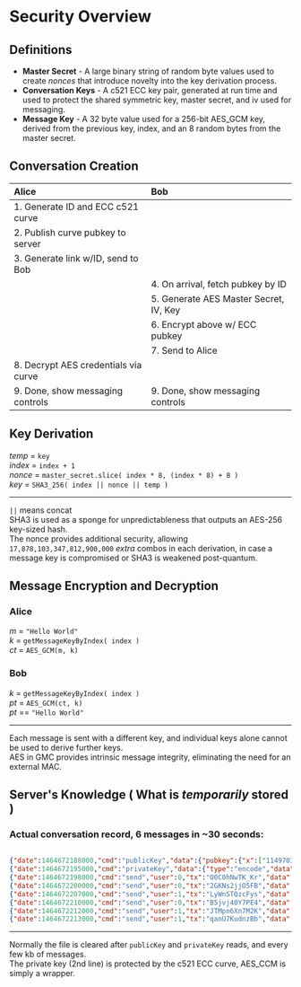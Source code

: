 # Security Overview


## Definitions

* **Master Secret** - A large binary string of random byte values used to create _nonces_ that introduce novelty into the key derivation process.
* **Conversation Keys** - A c521 ECC key pair, generated at run time and used to protect the shared symmetric key, master secret, and iv used for messaging.
* **Message Key** - A 32 byte value used for a 256-bit AES_GCM key, derived from the previous key, index, and an 8 random bytes from the master secret.

## Conversation Creation

|     Alice 	|    Bob 	|
|:-----------------------------------------------------	| :----	|
|  1. Generate ID and ECC c521 curve  | |
|   2. Publish curve pubkey to server  | |
|   3. Generate link w/ID, send to Bob 	|   	|
| |     4. On arrival, fetch pubkey by ID |
| |     5. Generate AES Master Secret, IV, Key |
| |     6. Encrypt above w/ ECC pubkey |
| |     7. Send to Alice |
| 8. Decrypt AES credentials via curve | |
| 9. Done, show messaging controls | 9. Done, show messaging controls |


## Key Derivation
*temp* = `key` <br>
*index* = `index + 1` <br>
*nonce* = `master_secret.slice( index * 8, (index * 8) + 8 )` <br>
*key* = `SHA3_256( index || nonce || temp )` <br>


------------------------

`||` means concat <br>
SHA3 is used as a sponge for unpredictableness that outputs an AES-256 key-sized hash.<br>
The nonce provides additional security, allowing `17,878,103,347,812,900,000` _extra_ combos in each derivation,
in case a message key is compromised or SHA3 is weakened post-quantum.



## Message Encryption and Decryption

### Alice
*m* = `"Hello World"` <br>
*k* = `getMessageKeyByIndex( index )` <br>
*ct* = `AES_GCM(m, k)` <br>

### Bob
*k* = `getMessageKeyByIndex( index )` <br>
*pt* = `AES_GCM(ct, k)` <br>
*pt* == `"Hello World"` <br>

------------------------
Each message is sent with a different key, and individual keys alone cannot be used to derive further keys. <br>
AES in GMC provides intrinsic message integrity, eliminating the need for an external MAC. <br>


## Server's Knowledge ( What is _temporarily_ stored )

### Actual conversation record, 6 messages in ~30 seconds:

```JSON

{"date":1464672188000,"cmd":"publicKey","data":{"pubkey":{"x":["11497032","1728816189","-217483954","1459139764","-1242019989","-1608117789","1941055291","678463615","1089424150","-827536991","-2011701415","1943702303","-2020757977","227624778","653213166","-2018654184","17590672228352"],"y":["1475778","-1225996989","-1106481688","2143189529","541971200","-1151739966","1061852917","17149072","1386998229","-752709907","1092715064","1818210816","-667330658","-379843032","107535460","-1282147301","17592231657472"]}}}
{"date":1464672195000,"cmd":"privateKey","data":{"type":"encode","data":"{\"iv\":\"KZ9ep9dUVsTJK57uct\/DEA==\",\"v\":1,\"iter\":1000,\"ks\":256,\"ts\":128,\"mode\":\"ccm\",\"adata\":\"\",\"cipher\":\"aes\",\"kemtag\":\"ACNTJjxUxzjWo1hM03bXDdo21X9wWV9PmjgOPEamdDxSmTO1aPN4fHPLKTsTkNE02mJzHRddwcB+iXo4eaBl+EilAT6T730Z7yyQiV\/PZ\/zs9MdJOFEIa738pCQtgBhmTxTaWTMfyGrpba\/v6kynu6Vm\/MP+CwFU1s5NeS8x\/Eb6Ql7R\",\"ct\":\"HA0NeS2SxPmNxPwkoLE25bAfHk4AkDZ4kC2PxAb7FY3FwmP03mzi0PsTQ4TfgtEmiWJ6gyX1TgbbGDoW\/1MAnneOU5ehnJv4iGwJ\/KlgSSCt70eQymrQWSJcF+GtQwzhVUhmlBj66VdXNGH5jLzg9fXzpnfdAbQlgEzZjGEz\/pLW1OrfLiCY90xo9cIAziLP\/ouyJaqW7Ys9RYeVurdVzN7ZZVHrvpB9hwy6ykh3JzmUeAcGMAyboc9kdXyt+ZdseWDdi8dfbLNCQNHKiCN0\/zwanAKj6atLRzLsuqxjtnql4EH9crhvV1zzJ8KoopRt3f6HQC7lPVeW4cTkizZLmsrTBusjnlCbAH7RG8DCHcBkJS7QIJYKY5+Zo\/HB8gCVcUxRJXdlHLpbXMoDUyLL+0QjOEl0JIwafxMYHRD0i0ETCzc\/M5+IFK0bk8hKq2mVXlNA3yD\/onIz33huqD65Fletd5V5DeZQ0HNf4j\/vM7I85r4iz6XNOfJQlM6SxaZXibqVeIMLbGX7bC\/fz7LQmEEcNdTlV4e+bCJq\/vX21w6J4kYCFe6v8zp8u0Ie4nc+5r+OCcQwRIdgjtQzmjE0BaYNIJXgDz0E+SSnxydFnlthysbr9QRL7NHsVlfTA+h0J9Cl2p4tfFvBEoWQ9GtLcSj6Oyi61tReE+OQDBOHbjukFdK6IWEKB7JH5DDqeMgV1iVrb5TACoCjiB8rlgXNgfdaMIkIBOEPKBTAZnqyOIa37W08pL3UuTvZP7UjZKgEfa+b7RQbdTMLbgMRrs+Fi+WcESulJ0dvGWhECTituh7DrYt4kD8z+IHZjCNVYFMWS2o6WBzW6hxj\/jw\/dNAyaAesGhDmNvoPVsAauoeltxBMKcExeT6lZ2G3wyurjCNyh\/QBrbxLELUK4FyxhpfcdLdfrqvHUgS4dHYPTutA8NDdRkCUj5wv0tn0JdgoU26O1+vHCH9PalNj\/TrlPGOzoPquDCO2oS3xUu6cHJsNY4RCLg19mjfaDvpbPVqe29UietowCeGjBfm1PImnwJsKjJ2GxLbbupTDkzyWWkGYDHPxTc4pmqUyRxeAyAaEptgez3u5Wa7S0\/DFHH7xqWCqUgZz2wEa9CfshDod6VkxNPnnDyoJFDmp8T\/HmDB\/19ENfKelyNN0fIq4hPpYMbENCLKVB4YDZQMaGnp0xNEM4sX6cimoThPsihehEd3rbAIJbiiRghSnTr6BvwdbIbCRMZ3Elxwn6L4S7AmVcAb8bc4s9h5sIDsP+MPhO45LWzHP4nhHUcuSQs97eHWwjN+hPHjwP0JZv2FocvftofnZM5IgnbBUV1vzCgkFvPnb8qDpx1TyAiKkXFZsr+GvAx3U1WZtJDOqUc0KdHrcD+p7QDre4YelX\/AhuVY0wCtYsoRcAr8uejemgm+EoBo9rxycYBnpOV95dlUfSmPYhGGmH3Uqw7Bvmps\/aT71i2z4cpl92PA0R+lipzkzN1Sy3W+weep4rDoV7qD8Bdvq5yF9ofXMtHf+\/l02zx7SPsoG0yoZZeW5x5HKOLQ4Bpye6GEuI\/ADWkL2KD7JSIs8aKBsP9S7pdam1UeH0\/Oh\/ltgG+cNHV3uaQp0yRSjkFy0KRye07CszpLhaw1O5eTROaD\/FoFluJW62jRghGjvrknx8dONHdkC1xNAscW2BCOpqto\/wYDeEiP4kYn18poRdivOYH+8Y9GEQ3XIrpJvzy7fhhc5ZT1xvFSpnTHlbgm6FHaIXxNYLHXrsqEJe1bZk4zTPmsyKh\/VtNMlkqhCaTnMYBseTwMH9GR8QHxZHnaqT4q+Y3b2IkpUdcdvwihXSAk4YOjJugLO4LfqcgphyZnYu+7IbdwNy97cqxx5h0esVDocRZBh8zPWemIc7ehrscaCuG7gzMOCdonc1RPrK4YhUu+cHpTIzx2yXVf1HSptZZIS1fk7sbakGoigB7vcFPazbZ5PdGlS\/PUZ2X9lqbIWJuMqFcL4ApOFIbRjJMeLPdyq+rmnayzswrRCob1YGXPDTUDGeHzeUIn5jlIRYWN+CImg\/qCDla+VmZWLeEFIoWOi\/Jt4NWpI0ZWMQ3nkpC0DkaxL48lRg7LYK3AvIOs\/AS+n715DRpsmB7PmUNP\/ecIYWKFzWqaHC++uHu8sP4Rq2TjawOdAJTbqAIPwa98qJJYCPQ9y4MhWynAAR2nwYQYWH3sIyd3rZHLnB\/WFomQXFhd66cY+yOwPEkd8mttarAk3kKc8eJgA6Z1jdBaJoAGJsgSq\/K8gDDBX\/RH67YIYXKfy3KB6xO7uAnAd0p7nozxYm6ua1VTh2f3ykrQaFInomrLN0Jk8llR1SoHxVnAsiGCt6+L8wIpHpzor36b1zxwKqMiGDKep9iTZtjERakq5fzMiqRocUj23gDndzX+d2ZZPlulpk7\/TUEMWAjgCUKMxmsoE9mLGKBpvD\/qIMYcy3AmWPRFG3flNlJgGiFIivB0hh3j8xmRJPXtYM\/mzux93T0JuFCyCLOcNtbFuyMS32WiykHB771XnL0isdxStt4y01ZR+Wjfr0wsDuY9PkOes3faI4mGwlKidWfRfoJWad+eo+QMk5ghrQ+Qfxi4luJxqglhzQ1ViqXQoREC4BQTYGQyqhfM2fHwno4OhANa7PuqiDwTMyR5hZwkkrqKX75QNZX3Sj\/Dq\/BefRj07SrdtorNC8zuB4aQq+Tqdj+xJlRNR1bSv\/yJ78OudE8KNYAU6gGY\/LwMZwckJeeH3H+6Enmc9R+agYg2m6DKmL\/9ChRQsLFsPqRonVom0woQWVpxMdhM55XIG\/D+LAdB8kAiS1iUDgAsn+DRV+O7WQrYg5dpIhGLf8NlRJMxGyprPW8U0sraxUSHCMkj1GeevlaHFtyZf++lrV5w7bAqdFJMg1kAxC+2DV9v8xhrFXENRzzttALfKmlmYWvL3mZ5LdQuHc4J7UoiHjmyVqETos0X5ETWYD4cyy5CNk5QnhsyOAQDVaXEZZJpJNkpHU5u1Yq\/xLY11TcUSTcnQtz8lMGcVnD6anpoPL8MsT7lwMMtkxM7vOJEyTj3CQv2fjm5gnoVf0khvjVTm7IhtSKi0pNStVGDd0+a5udO\/SqJhQ4YstNrCwqZYDHgyuxSeXcfxx5k9+4xpygIiYVZUBt2YQvnSGq3VzxRp9X+x9cKziNhRXshNDiiPdK6oLtFNRhhNWv3UOXI7q6cED\/AZhALGMqD2COc1XB8BeOy+MIXTpDRLPmoMZRPlTCOybzlYNXJqOLEES5FC6NrWwwUBr98xc9gEvap4MPbRB4YwIeeduIdjD9USTeUKLSzgGxqhoWwntMLOYZZVy9mnbCf55EEL8NBErAU+6YI8wPVSnxJIRJROhRUJ8NBboxDLxF34Dh8YHX9urYY8PBniTFskpktI3XViYqtJLXt9gNuwKEFhqotPUc0jM7+\/8CwgjVOXPXDRFvSIkU2UMfDKIEYiouTVUlifuuNY92MQeK1nbm58rdSrcI9sRNrU883GNsFogd5pG6GSn1lT+4dPiJ9tc0C8KLCVXJIc+ShgislcDeciKyxsExshN0BewQyRzHGOR8spmv5ByRuB7yInc8uy4AqkkkRyv27t4wqBZhjqg5Nf9NcTQkOt9cta48HwLBE2+7FMqUpt+BgCvWHs2injteEqBd0QlrGzwlXuerNYve+CPOwpnDWy\/Iu1q2czGhtkTfx3z5WLvwggL\/3K7yjkhzo3VOxCAeT4N9U\/dJVnI8aCUEoDy1Cfehfif5XE6kKXLE+1wxrKvtpPbxPsqBtEf\/l6UojpHGZVZ0lNTRkkpIU7qGPfXSFqKeX6aImg6UxCRViRO3b2TQwO\/cl+KpyUwR2Bhh54H38ns3GYSTOGm7ahpUEr0Rk2wDml3VFvyUyAtmukh3aBnvLXUWCpB5kXJq7OXaIGaYeaMTv+Gfx3BNIZRMMFgaXl2mONzslBow1tdSbs8\/+\/12zhxaQnuUIjWYqwve2JWJQGW\/7Elg3EXnxCsK9by27P5Y31ymHZh14b44jkJHtaFDjxhCx7YOZkBW6NHn+AYfNsRNFtLwFQw6psYaSbsae9v\/QMVsqY4IsRoHLqA4AMgZ2YgIZ9AWccF5VSlXjiev0BERlh0gDBE5R7jhzk23dlOeQKHgprEO9e5DgRgoNNdVkso6Bww10vc0gq446wEM3Vx0zWUn6HnHd3AR3K1ENn6UI\/mYYb8ueYMufOG91mPt\/iw2uYWjoJMJK2WL6f9cEo5Z9fatSoM5C0TC71nyz2uRha37JFLv5z57GZDX40hNCZCPV7hXsF+JRmm1A\/EUi7oFRfihpuHn4HCUnHLmA6kML+M5bfQPmzdqbyB1GBUcRLRVlPWu\/91GfmoOUmZBtwfxNQ5LVUu\/WND\/g+cIyOlaLZ5HZ0pWpcbP49vbCqn5uUjqPL8OYwB50XVdiANvTw34HhYE+hvx6dBdneRV1rwYyOM3Hee4evZJz9rhhrSycNLRvJCCcyZUEzwkMe3QAp0mnhr\/EIm\/H17eHqkNIZcRajkCYlu50xl62W5J+4w0N9AnsYRJfWALHf2ECKEGvZNoA3CAQqiQ7gqH+ahyq5O5yqmlwo6zAOZF6x9CRmSBHU6NXL9q8McXm\/WRJu\/h2glHdDpYfgCPwGO2RqpyIyx9KSGj6U42uSBT8hsSTOG0jy5wYaB6yoYtOCLuQTG6r1pIvZItgmAH7omuNR3tfRlyDr2FEwcm7l9SLuhC5GCPz34heAqCsHiK9U\/6K5S824LyZPYSDNtdn\/y7LhS5JTlJy+7uS0ZsWnIV86E7SROgiUVpbKsEQP6\/YsdbsiFI0DSB6dl+HltDAmolx9ZMOEF2QXy1sZVfA9FQVVdeRJiHDxQCbAXc6ilItz2\/bzgGyMuFBEcGtsMmIhasV9rOV3xrNzP6Thjy5zlI9qUVRQn52X5bp4NHxkhU1uu61A5RSdSvfwZDobS8BOyXgNIljp7TuQGJI\/g3I+vTBfG9oKf3bKzzeMqZQtwnv0uON2uj5S\/o1CKepw82mE65XSB2IMyIXGoBxqOg2o+UZht01ZgRWXPuRby1WJKVln34dt1QsmYhWG9vr7kHfbDnMMAevOc+AVClAJ0mdKFK5IhntcCJHedzaLJY8hik4c+JgXJHmqsMJ1OB8ytXjpN15zymdNupCqKKtV2Xnsmb9Bl9jnATERiWd4i5CeMh4lmX9AUj6ytTv5xI3Fle2RCbR3NlnMMDjB0s2zgloNIykcrVxxxIUgpjLpFg1jhCN4piq+gpwaSkv4p2+mln3OUqXNK4QlskW7U6Q5chpSz9iwRHwM8mIXJ5chSoiSkTNFeRRgHHKu\/zDbfEd8jimlw2CCZr2kg9y2S63nvKMCjXdmaiVZHErtl0OX8hNR11XYb3SOISbTnBiJlVQqs+dCdecuaK9h7Osb220\/xY8ml3wSOcNq5Mw5MOkq+rH2td6QmyI0+\/Kn1DUt2cJd1HuOBBsVszDt5dFny2bAXhA5cm0brZXNk4GTS6PNkByo+zSIWNOobTmoBYSEmnrKE9jjwMXVnzTC73cHr1Z+kl2K4yuarvmbcoc\/KofZON0IZiH3VuC8oOUXkq1EwwSOTmR2FiX9\/zcK\/QJhJBRdthqUFHYDIxosLKR6JLxydVfxyAADUtxLT2aXAmDKNa2TX\/xItxW5DKwilsGjmxSKHR5SXOq7Yax13K5EMC6kjfncHCFyKi91VzBBx+tEa6ikP3q+G9gpS4+0Bd4c8qIsCGeJkAF\/lEGtVx74huqK5V3EsvrXM0IJN78Ew82n1an7UqESVlbLenYX71eBO0vn1PmDS9Vo+CHGukBadUJ3tagjxR2gmZd4oGKD3R6jCYYV6ywt3JLKt2y\/e2NkFAsHpB\/FwC39H4ENUkw3lSJKArMN6eyTm0lAhdmJnTU18+3fv\/nu0FMxGFn4yT0kIeucZ4l5vgtyCZ5sFnCZnd7xvJVbY09IKHvfokwR+YhByGP3ni1iGU4QBo3h3TSTRFa+olxvJYr9eqb9gUJ3yO82azdhlETbqAtxKiEN5A8luQAIyl4PLbUHYjkn4W1wF12cvkNAgvfUDVDO5G\/6I0OVIwiCabqEIMvy0+DaL9CDumVXdlIpOIEb9dvSKbcz+q9y14A4h4ztDo4AtFG4j3JcZrdkpcqg2nKNF5BXQruYtb1KNEcJwvMamYvYgiTDdlFbV2Qd08vNm6aA9dO8woqb6gIo9sVMGC4IJGBMlpzhNPtZMlYQzxplktBsdCLjhyor28yXAtMQimJ4k+J8kiQopVGMSqz3e4WUAC9FBwmpNTDSEnaf50WO1s5PGKzNNMr\/Mj1\/AXixWCxzxdK\/wJZMi76gAtKZnR+rXvXp1ZUh7yJj+G1VC0oXdeN9DunEnL3FCl3L2Ti2CQhv7c8Rb+\/ySvfuR3ERV0Ng+fXvH0Wy5nl5GYumZk4bDVIqVwfpUa2OKp39UlJOvIwyhq7T4O5Zu\/fr5S5nwi0\/5OeiVYUi5pI7VPMgJ3WXddF6\/DTt8ng6Jt5o7iTwQ8WSg94r4JuSU4+5FMzIZKD9m+aldRJ\/Vgk+ymrxuGvGAyLHSy4BKf3hRbbTi1eMrrdFHtJms+310dvzbu5tQghmnH\/g+C8spr4jgYatr3n9DhfUeA8pj7\/DuJ7EbWikHDHL+3sy\/7j86vMZ8wZaXQMnQ9VNaYpuzXz9qb1qXEa4B7dKlCJ4L1Z57GKLbcAZ8bJ1l3TnbAnPHoC97+gVi55nyAa0JhmdiW9R0bmZ0XO41CypBWjwSFM7scydF7utDDpjeR4Kk+odHevJT+7jR48GOu74Fd3yKt9HQfYkJd7hEh+\/6xltLMj4ZLC+SfdFrh+VNxClAmPPmhjAQwCr0\/sxZOZn6f27p+7Dy0dHa\/DDwRl9biBK3cr\/QGTVEDjOEgPp8dLahDi5jI5cC0D2ykXoqQDd2ebyXR17iOuLpW4OTjU9gWsERVlutegXxzsCVqVdrpzonBNHWltHOctrCo1xCQ69t1hyfwbFT3as7IghU5cO9qMMcPIya3vkcSyeJye5MBaCSdmD0y9+4IlfpCEphDc0rfbP2oNGnQ0WfGK7TjTgeWwgpgyqpaSwizJfTL1BwWEEhW5zjqLEKePow+JdXCN7ILcRzFDrLpZ5WJF5jKCPiRjoOf3V9ZjgGY5EJb0fm\/Gy1gMn2zX\/Rbv6RO5AoIEcXUT7\/OuVns2URCwzidoWyKfScD5\/MPwV8TDwFNbV7ZYZ7rISUCJz8Pw7dIQY\/uXDk6uAWCQRuPHRm0gtDpZunl0p1yuwOnmerbEUK9P0xG24gl\/i4ChsbX4BGj2Itf1NF8SRmNKHH4MCpHO0UQaRLM0tpC643ozv\/HokzLIfJfwTBCdhQF\/qNG18PKBbHzhiKvtl9ajkb3NX5LWPEV6OjCyKQLSaMsICmvJqmgZXZSqc+wBcDQemzZReIFn5Xiaczymf6RZPPObO7do0AjEmkig2+R5w+I18hT1fBq73ucTlOwTcQPtyOeK26WJ7zWJ8kerXYQvUB+g5v+YBHwk8uBnUK0+IdK6KSwzQB1fL8cxHcN99BY7LqpwBOajHPLL2O0e\/mM11HHqdqHXFmKpKjNBhQijUEw9rloPyveGxRambjW+SAZr8VR7etUEhRJUtUx1wG2aOMDWTQgvs2N\/amqcbv9J4ehugvefy2C+JRQQQbe59XrmJBFGBL43ylE6MCmZyDI2VLDZbROwP4vXOzypg4rx85aXgu8hJ8KlrXkjqh+c0855F\/smgGVwD0nEJIE\/9mvDujFgrfUdG6u8kMiY\/UmPg3Bg2mlEElFBsAYCrtCMvx1BSnmFOnLksYzhbILLFgKgmopTrsZNFou7hGI25SgmfKPGvq9xmPwcBxhehnPHP3U570JSFg9y2QEeJM3rynuGKWG+EOBbwsSWedEqq\/Nvcyyoh1M5ncqJFI6CUYY2JdWC0rFc3hiqmPYqBKP0kagNblDl4Z8DYPySSKHlv0yZRw+K091vgfEYae1kY06HRpIlpUYJKoY8wP43jspSOojc7vJgHW2UxXqGjV5SPSUXqnHJlPs8\/CuE8vzxFgIVZl9KyScYddx1rsi1yMQ9NpCEHgo9J22owCFqaYTX+xBjR5tkF3dS9ZmaEndvQXSjWxaJecRz9GIzUp4EgqlevJI8CHFHzXJq0RGh4DLPfLkUaa3Xd9cSlAPvtA352sjEJxq+HeJewXHR2n8akLQX8xaaU7BnFk+rTEPCu04COqsP\/PvOc0baZ+q9IVx631\/zQcy2olg\/p2adQx6rff5OSzCoavYCv\/OacuTRN3roE2ypit2z6gp06kAf16Abvr\/zBiZeOnVZuiWoJA5gGf344Ek2DvedlrU0QDb8ZWfma9M+PxlGPT5lf78jANOW5Al2mTzh9n4O6KavS6EAUufqo6H8dfncATpwWc4LiKCuJyjNSfnYUeVYogBrkCk4XazRzx9aWKE9tQoxxf8BzX2LeeU2kDZlYP\/yO1Ij\/aYs8Y9Ce88N1Kr8YdEmbB\/Y+Ix+e3CcK8qsDFov89FAS8Vo=\"}"}}
{"date":1464672198000,"cmd":"send","user":0,"tx":"O0C0hNwTK_Kr","data":{"i":"0","iv":"WFORn0ZJp\/+L2iZIdGeTMg==","ct":"vgPs+2sEAx1bVP35Kx+n1+RcqqYAAQ=="}}
{"date":1464672200000,"cmd":"send","user":0,"tx":"2GKNs2jjO5FB","data":{"i":"1","iv":"GVJTLSTiYi7Z1luKAFBkvQ==","ct":"V+NAzIHUTZeN6+ud0FemmCPLSH1Yow=="}}
{"date":1464672207000,"cmd":"send","user":1,"tx":"LyWnSTQzcFys","data":{"i":"2","iv":"Vg3fYw5SbRRu\/BbrylJ3Mg==","ct":"8Hgb4jjKEjpbXj\/p7z66jKgJk6zx75fUr+71nzvfzxSZAzh8"}}
{"date":1464672210000,"cmd":"send","user":0,"tx":"B5jvj40Y7PE4","data":{"i":"3","iv":"QFhbRAe7XkiARHoVzDDTXg==","ct":"xad3+psX\/znLJxWvYnAIFobaz91TGFSTcA=="}}
{"date":1464672212000,"cmd":"send","user":1,"tx":"JTMpn6Xn7M2K","data":{"i":"4","iv":"kIVHAEMhN+\/B3ybQfjoI5A==","ct":"Nm2yGwBa7ekEfkeL7Y0CClU4tFSODbY8HQ1qwn0="}}
{"date":1464672213000,"cmd":"send","user":1,"tx":"qanU7KudnzBb","data":{"i":"5","iv":"UysBsYWIRl7VB6EkhHReJg==","ct":"QrQtDEP7rsWnAYFCQLLiKHT0mr4dcA=="}}

```
--------------
Normally the file is cleared after `publicKey` and `privateKey` reads, and every few kb of messages. <br>
The private key (2nd line) is protected by the c521 ECC curve, AES_CCM is simply a wrapper.<br>













